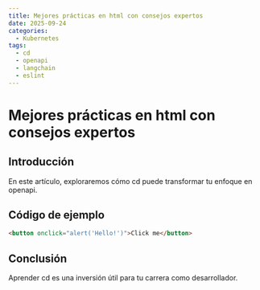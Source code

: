 ```yaml
---
title: Mejores prácticas en html con consejos expertos
date: 2025-09-24
categories:
  - Kubernetes
tags:
  - cd
  - openapi
  - langchain
  - eslint
---
```


# Mejores prácticas en html con consejos expertos

## Introducción

En este artículo, exploraremos cómo cd puede transformar tu enfoque en openapi.

## Código de ejemplo

```html
<button onclick="alert('Hello!')">Click me</button>
```

## Conclusión

Aprender cd es una inversión útil para tu carrera como desarrollador.
